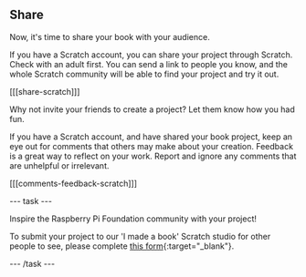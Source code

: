 ## Share

Now, it's time to share your book with your audience.

If you have a Scratch account, you can share your project through Scratch. Check with an adult first. You can send a link to people you know, and the whole Scratch community will be able to find your project and try it out.

[[[share-scratch]]]

Why not invite your friends to create a project? Let them know how you had fun.

If you have a Scratch account, and have shared your book project, keep an eye out for comments that others may make about your creation. Feedback is a great way to reflect on your work. Report and ignore any comments that are unhelpful or irrelevant.

[[[comments-feedback-scratch]]]

--- task ---

Inspire the Raspberry Pi Foundation community with your project! 

To submit your project to our 'I made a book' Scratch studio for other people to see, please complete [this form](https://form.raspberrypi.org/f/community-project-submissions){:target="_blank"}.

--- /task ---
